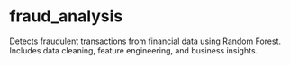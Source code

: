# fraud_analysis
Detects fraudulent transactions from financial data using Random Forest. Includes data cleaning, feature engineering, and business insights.
